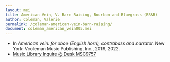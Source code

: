 ```yaml
---
layout: mei
title: American Vein, V. Barn Raising, Bourbon and Bluegrass (BB&B)
author: Coleman, Valerie
permalink: /coleman-american-vein-barn-raising/
document: coleman_american_vein005.mei
---
```


- In *American vein: for oboe (English horn), contrabass and narrator.* New York: Vcoleman Music Publishing, Inc., 2019, 2022.
- <a href="https://tufts.primo.exlibrisgroup.com/permalink/01TUN_INST/1kc9gia/alma991018754495603851" target="_blank">Music Library Inquire @ Desk MSC9757</a>
